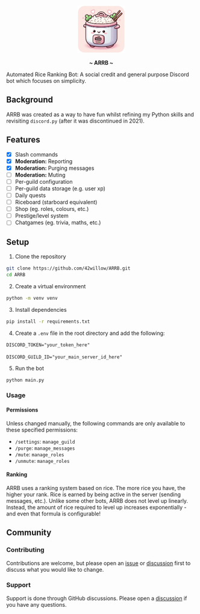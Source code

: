 <p align="center">
  <img width="25%" src="https://github.com/42Willow/ARRB/blob/main/assets/ARRB-round.png?raw=true" />
</p>
<p align="center">
  <b> ~ ARRB ~ </b>
</p>

Automated Rice Ranking Bot: A social credit and general purpose Discord bot which focuses on simplicity.

## Background

ARRB was created as a way to have fun whilst refining my Python skills and revisiting `discord.py` (after it was discontinued in 2021).

## Features

- [x] Slash commands
- [x] **Moderation:** Reporting
- [x] **Moderation:** Purging messages
- [ ] **Moderation:** Muting
- [ ] Per-guild configuration
- [ ] Per-guild data storage (e.g. user xp)
- [ ] Daily quests
- [ ] Riceboard (starboard equivalent)
- [ ] Shop (eg. roles, colours, etc.)
- [ ] Prestige/level system
- [ ] Chatgames (eg. trivia, maths, etc.)

## Setup

1. Clone the repository

```bash
git clone https://github.com/42willow/ARRB.git
cd ARRB
```

2. Create a virtual environment

```bash
python -m venv venv
```

3. Install dependencies

```bash
pip install -r requirements.txt
```

4. Create a `.env` file in the root directory and add the following:

```env
DISCORD_TOKEN="your_token_here"

DISCORD_GUILD_ID="your_main_server_id_here"
```

5. Run the bot

```bash
python main.py
```

### Usage

#### Permissions

Unless changed manually, the following commands are only available to these specified permissions:

- `/settings`: `manage_guild`
- `/purge`: `manage_messages`
- `/mute`: `manage_roles`
- `/unmute`: `manage_roles`

#### Ranking

ARRB uses a ranking system based on rice. The more rice you have, the higher your rank. Rice is earned by being active in the server (sending messages, etc.). Unlike some other bots, ARRB does not level up linearly. Instead, the amount of rice required to level up increases exponentially - and even that formula is configurable!

## Community

### Contributing

Contributions are welcome, but please open an [issue](https://github.com/42Willow/ARRB/issues) or [discussion](https://github.com/42Willow/ARRB/discussions) first to discuss what you would like to change.

### Support

Support is done through GitHub discussions. Please open a [discussion](https://github.com/42Willow/ARRB/discussions/categories/support) if you have any questions.

